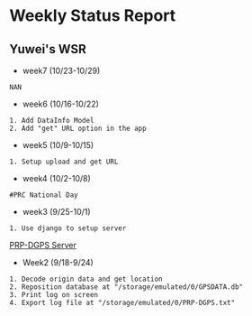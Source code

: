 # Weekly Status Report

## **Yuwei's WSR**
- week7 (10/23-10/29)
```
NAN
```
- week6 (10/16-10/22)
```
1. Add DataInfo Model
2. Add "get" URL option in the app
```
- week5 (10/9-10/15)
```
1. Setup upload and get URL
```
- week4 (10/2-10/8)
```
#PRC National Day
```
- week3 (9/25-10/1)
```
1. Use django to setup server
```
[PRP-DGPS Server](https://github.com/rum2mojito/PRP-DGPS/tree/master/server)
- Week2 (9/18-9/24)
```
1. Decode origin data and get location
2. Reposition database at "/storage/emulated/0/GPSDATA.db"
3. Print log on screen
4. Export log file at "/storage/emulated/0/PRP-DGPS.txt"
```
